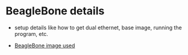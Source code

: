 # BeagleBone details

- setup details like how to get dual ethernet, base image, running the program, etc.

- [BeagleBone image used](https://www.beagleboard.org/distros/am335x-11-7-2023-09-02-4gb-microsd-iot)